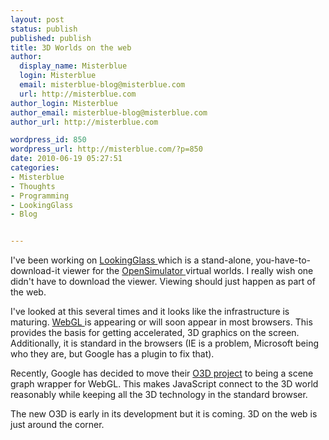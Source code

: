 ```yaml
---
layout: post
status: publish
published: publish
title: 3D Worlds on the web
author:
  display_name: Misterblue
  login: Misterblue
  email: misterblue-blog@misterblue.com
  url: http://misterblue.com
author_login: Misterblue
author_email: misterblue-blog@misterblue.com
author_url: http://misterblue.com

wordpress_id: 850
wordpress_url: http://misterblue.com/?p=850
date: 2010-06-19 05:27:51
categories:
- Misterblue
- Thoughts
- Programming
- LookingGlass
- Blog


---
```

I've been working on <a title="LookingGlass viewer" href="http://lookingglassviewer.org">LookingGlass </a>which is a stand-alone, you-have-to-download-it viewer for the <a title="OpenSimulator" href="http://opensimulator.org/">OpenSimulator </a>virtual worlds. I really wish one didn't have to download the viewer. Viewing should just happen as part of the web.

I've looked at this several times and it looks like the infrastructure is maturing. <a title="WebGL" href="https://www.khronos.org/webgl/wiki/Main_Page">WebGL </a>is appearing or will soon appear in most browsers. This provides the basis for getting accelerated, 3D graphics on the screen. Additionally, it is standard in the browsers (IE is a problem, Microsoft being who they are, but Google has a plugin to fix that).

Recently, Google has decided to move their <a title="O3D" href="http://code.google.com/p/o3d/">O3D project</a> to being a scene graph wrapper for WebGL. This makes JavaScript connect to the 3D world reasonably while keeping all the 3D technology in the standard browser.

The new O3D is early in its development but it is coming. 3D on the web is just around the corner.
